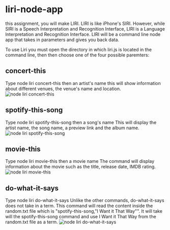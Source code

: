 # liri-node-app
this assignment, you will make LIRI. LIRI is like iPhone's SIRI. However, while SIRI is a Speech Interpretation and Recognition Interface, LIRI is a Language Interpretation and Recognition Interface. LIRI will be a command line node app that takes in parameters and gives you back data.


To use Liri you must open the directory in which liri.js is located in the command line, then then choose one of the four possible paremters:

## concert-this
Type node liri concert-this then an artist's name
this will show information about different venues, the venue's name and location.
![node liri concert-this](https://user-images.githubusercontent.com/47879319/62173047-77e2ff00-b2e9-11e9-96e1-26cc15eef61a.png)


## spotify-this-song
Type node liri spotify-this-song then a song's name
This will display the artist name, the song name, a preview link and the album name.
![node liri spotify-this-song](https://user-images.githubusercontent.com/47879319/62173135-c6909900-b2e9-11e9-9d0d-3f57c978af7b.png)

## movie-this
Type node liri movie-this then a movie name
The command will display information about the movie such as the title, release date, IMDB rating.
![node liri movie-this](https://user-images.githubusercontent.com/47879319/62173152-d3ad8800-b2e9-11e9-82e9-f9ab7e6679b8.png)

## do-what-it-says
Type node liri do-what-it-says
Unlike the other commands, do-what-it-says does not take in a term. This command will read the content inside the random.txt file which is "spotify-this-song,"I Want it That Way"". It will take will the spotify-this-song command and use I Want it That Way from the random.txt file as a term.
![node liri do-what-it-says](https://user-images.githubusercontent.com/47879319/62173167-de681d00-b2e9-11e9-9dc6-4066648ed914.png)
